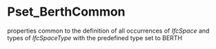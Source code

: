 # Pset_BerthCommon

properties common to the definition of all occurrences of _IfcSpace_ and types of _IfcSpaceType_ with the predefined type set to BERTH<!-- end of definition -->
